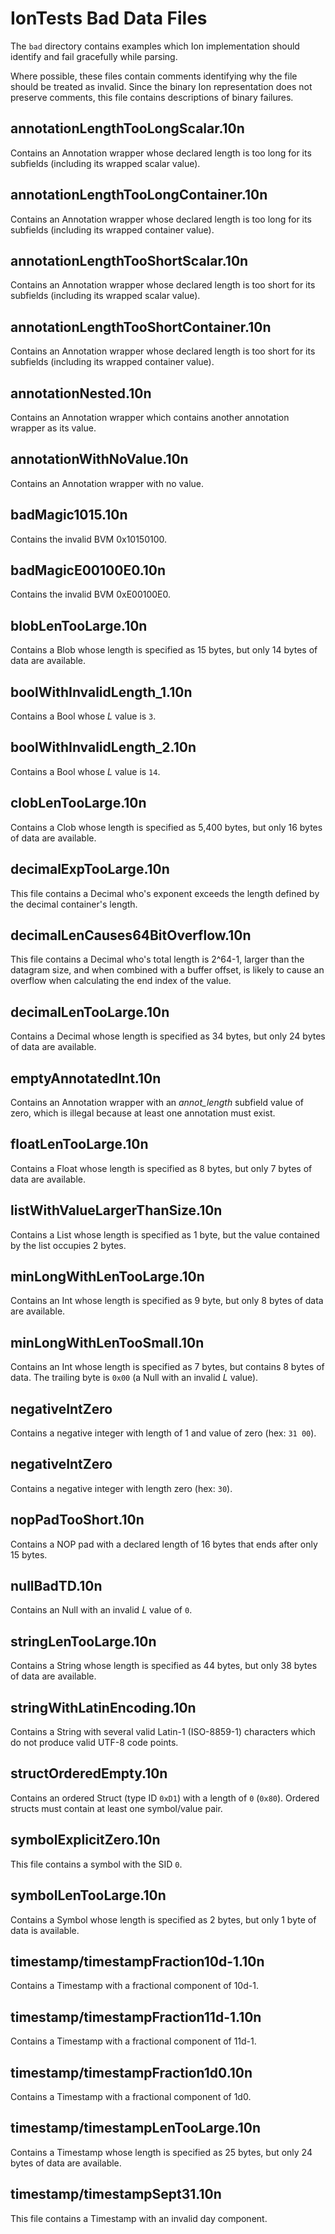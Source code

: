 IonTests Bad Data Files
=======================

The `bad` directory contains examples which Ion implementation should identify
and fail gracefully while parsing.

Where possible, these files contain comments identifying why the file should
be treated as invalid. Since the binary Ion representation does not preserve
comments, this file contains descriptions of binary failures.

annotationLengthTooLongScalar.10n
---------------------------------
Contains an Annotation wrapper whose declared length is too long for its
subfields (including its wrapped scalar value).

annotationLengthTooLongContainer.10n
---------------------------------
Contains an Annotation wrapper whose declared length is too long for its
subfields (including its wrapped container value).

annotationLengthTooShortScalar.10n
---------------------------------
Contains an Annotation wrapper whose declared length is too short for its
subfields (including its wrapped scalar value).

annotationLengthTooShortContainer.10n
---------------------------------
Contains an Annotation wrapper whose declared length is too short for its
subfields (including its wrapped container value).

annotationNested.10n
--------------------
Contains an Annotation wrapper which contains another annotation wrapper as
its value.

annotationWithNoValue.10n
-------------------------
Contains an Annotation wrapper with no value.

badMagic1015.10n
----------------
Contains the invalid BVM 0x10150100.

badMagicE00100E0.10n
--------------------
Contains the invalid BVM 0xE00100E0.

blobLenTooLarge.10n
-------------------
Contains a Blob whose length is specified as 15 bytes, but only 14 bytes of
data are available.

boolWithInvalidLength_1.10n
---------------------------
Contains a Bool whose _L_ value is `3`.

boolWithInvalidLength_2.10n
---------------------------
Contains a Bool whose _L_ value is `14`.

clobLenTooLarge.10n
-------------------
Contains a Clob whose length is specified as 5,400 bytes, but only 16 bytes of
data are available.

decimalExpTooLarge.10n
----------------------
This file contains a Decimal who's exponent exceeds the length defined by the
decimal container's length.

decimalLenCauses64BitOverflow.10n
---------------------------------
This file contains a Decimal who's total length is 2^64-1, larger than the
datagram size, and when combined with a buffer offset, is likely to cause an
overflow when calculating the end index of the value.

decimalLenTooLarge.10n
----------------------
Contains a Decimal whose length is specified as 34 bytes, but only 24 bytes of
data are available.

emptyAnnotatedInt.10n
---------------------
Contains an Annotation wrapper with an *annot_length* subfield value of zero,
which is illegal because at least one annotation must exist.

floatLenTooLarge.10n
--------------------
Contains a Float whose length is specified as 8 bytes, but only 7 bytes of data
are available.

listWithValueLargerThanSize.10n
-------------------------------
Contains a List whose length is specified as 1 byte, but the value contained
by the list occupies 2 bytes.

minLongWithLenTooLarge.10n
--------------------------
Contains an Int whose length is specified as 9 byte, but only 8 bytes of data
are available.

minLongWithLenTooSmall.10n
--------------------------
Contains an Int whose length is specified as 7 bytes, but contains 8 bytes of
data. The trailing byte is `0x00` (a Null with an invalid _L_ value).

negativeIntZero
-----------------
Contains a negative integer with length of 1 and value of zero (hex: `31 00`).

negativeIntZero
---------------
Contains a negative integer with length zero (hex: `30`).

nopPadTooShort.10n
------------------
Contains a NOP pad with a declared length of 16 bytes that ends after only 15
bytes.

nullBadTD.10n
-------------
Contains an Null with an invalid _L_ value of `0`.

stringLenTooLarge.10n
---------------------
Contains a String whose length is specified as 44 bytes, but only 38 bytes of
data are available.

stringWithLatinEncoding.10n
---------------------------
Contains a String with several valid Latin-1 (ISO-8859-1) characters which do
not produce valid UTF-8 code points.

structOrderedEmpty.10n
----------------------
Contains an ordered Struct (type ID `0xD1`) with a length of `0` (`0x80`).
Ordered structs must contain at least one symbol/value pair.

symbolExplicitZero.10n
----------------------
This file contains a symbol with the SID `0`.

symbolLenTooLarge.10n
---------------------
Contains a Symbol whose length is specified as 2 bytes, but only 1 byte of data
is available.

timestamp/timestampFraction10d-1.10n
------------------------------------
Contains a Timestamp with a fractional component of 10d-1.

timestamp/timestampFraction11d-1.10n
----------------------------------
Contains a Timestamp with a fractional component of 11d-1.

timestamp/timestampFraction1d0.10n
----------------------------------
Contains a Timestamp with a fractional component of 1d0.

timestamp/timestampLenTooLarge.10n
----------------------------------
Contains a Timestamp whose length is specified as 25 bytes, but only 24 bytes
of data are available.

timestamp/timestampSept31.10n
-----------------------------
This file contains a Timestamp with an invalid day component.

